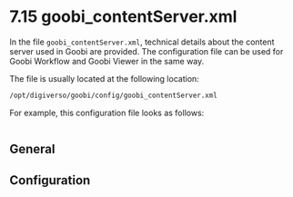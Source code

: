 # 7.15 goobi\_contentServer.xml

In the file `goobi_contentServer.xml`, technical details about the content server used in Goobi are provided. The configuration file can be used for Goobi Workflow and Goobi Viewer in the same way.

The file is usually located at the following location:

```bash
/opt/digiverso/goobi/config/goobi_contentServer.xml
```

For example, this configuration file looks as follows:

```xml
```

## General


## Configuration

